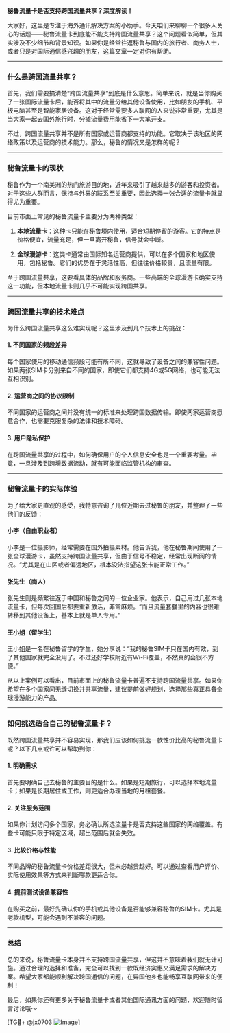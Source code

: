**秘鲁流量卡是否支持跨国流量共享？深度解读！**

大家好，这里是专注于海外通讯解决方案的小助手。今天咱们来聊聊一个很多人关心的话题——秘鲁流量卡到底能不能支持跨国流量共享？这个问题看似简单，但其实涉及不少细节和背景知识。如果你是经常往返秘鲁与国内的旅行者、商务人士，或者只是对国际通信感兴趣的朋友，这篇文章一定对你有帮助。

---

### 什么是跨国流量共享？

首先，我们需要搞清楚“跨国流量共享”到底是什么意思。简单来说，就是当你购买了一张国际流量卡后，能否将其中的流量分给其他设备使用，比如朋友的手机、平板电脑甚至是智能家居设备。这对于经常需要多人联网的人来说非常重要，尤其是当大家一起去国外旅行时，分摊流量费用能省下一大笔开支。

不过，跨国流量共享并不是所有国家或运营商都支持的功能。它取决于该地区的网络政策以及运营商的技术能力。那么，秘鲁的情况又是怎样的呢？

---

### 秘鲁流量卡的现状

秘鲁作为一个南美洲的热门旅游目的地，近年来吸引了越来越多的游客和投资者。对于这些人群而言，保持与外界的联系至关重要，因此选择一张合适的流量卡就显得尤为重要。

目前市面上常见的秘鲁流量卡主要分为两种类型：

1. **本地流量卡**：这种卡只能在秘鲁境内使用，适合短期停留的游客。它的特点是价格便宜，流量充足，但一旦离开秘鲁，信号就会中断。
   
2. **全球漫游卡**：这类卡通常由国际知名运营商提供，可以在多个国家和地区使用，包括秘鲁。它们的优势在于灵活性高，但往往价格较贵，且流量有限。

至于跨国流量共享，这要看具体的品牌和服务商。一些高端的全球漫游卡确实支持这一功能，但本地流量卡则几乎不可能实现跨国共享。

---

### 跨国流量共享的技术难点

为什么跨国流量共享这么难实现呢？这里涉及到几个技术上的挑战：

#### 1. **不同国家的频段差异**
   每个国家使用的移动通信频段可能有所不同，这就导致了设备之间的兼容性问题。如果两张SIM卡分别来自不同的国家，即使它们都支持4G或5G网络，也可能无法互相识别。

#### 2. **运营商之间的协议限制**
   不同国家的运营商之间并没有统一的标准来处理跨国数据传输。即使两家运营商愿意合作，也需要克服复杂的法律和技术障碍。

#### 3. **用户隐私保护**
   在跨国流量共享的过程中，如何确保用户的个人信息安全也是一个重要考量。毕竟，一旦涉及到跨境数据流动，就有可能面临监管机构的审查。

---

### 秘鲁流量卡的实际体验

为了给大家更直观的感受，我特意咨询了几位近期去过秘鲁的朋友，并整理了一些他们的反馈：

#### 小李（自由职业者）
小李是一位摄影师，经常需要在国外拍摄素材。他告诉我，他在秘鲁期间使用了一张全球漫游卡，虽然支持跨国流量共享，但由于信号不稳定，经常出现断网的情况。“尤其是在山区或者偏远地区，根本没法指望这张卡能正常工作。”

#### 张先生（商人）
张先生则是频繁往返于中国和秘鲁之间的一位企业家。他表示，自己用过几张本地流量卡，但每次回国后都要重新激活，非常麻烦。“而且流量套餐里的内容也很难转移到其他设备上，基本上就是单人专用。”

#### 王小姐（留学生）
王小姐是一名在秘鲁留学的学生，她分享说：“我的秘鲁SIM卡只在国内有效，到了其他国家就完全没用了。不过还好学校附近有Wi-Fi覆盖，不然真的会很不方便。”

从以上案例可以看出，目前市面上的秘鲁流量卡普遍不支持跨国流量共享。如果你希望在多个国家间无缝切换并共享流量，建议提前做好规划，选择那些真正具备全球漫游能力的产品。

---

### 如何挑选适合自己的秘鲁流量卡？

既然跨国流量共享并不容易实现，那我们应该如何挑选一款性价比高的秘鲁流量卡呢？以下几点或许可以帮助到你：

#### 1. 明确需求
   首先要明确自己去秘鲁的主要目的是什么。如果是短期旅行，可以选择本地流量卡；如果是长期居住或工作，则更适合办理当地的月租套餐。

#### 2. 关注服务范围
   如果你计划访问多个国家，务必确认所选流量卡是否支持这些国家的网络覆盖。有些卡可能只限于特定区域，超出范围后就会失效。

#### 3. 比较价格与性能
   不同品牌的秘鲁流量卡价格差距很大，但未必越贵越好。可以通过查看用户评价、实际使用效果等方式来判断哪款更适合你。

#### 4. 提前测试设备兼容性
   在购买之前，最好先确认你的手机或其他设备是否能够兼容秘鲁的SIM卡。尤其是老款机型，可能会遇到不兼容的问题。

---

### 总结

总的来说，秘鲁流量卡本身并不支持跨国流量共享，但这并不意味着我们就无计可施。通过合理的选择和准备，完全可以找到一款既经济实惠又满足需求的解决方案。希望大家都能顺利解决跨国通信的问题，在异国他乡也能畅享互联网带来的便利！

最后，如果你还有更多关于秘鲁流量卡或者其他国际通讯方面的问题，欢迎随时留言讨论哦～

[TG💪+ @jx0703 ![Image](https://github.com/user-attachments/assets/dbca1d08-cadb-493c-b0ec-ad6f7a83f270)]